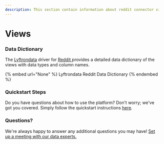 ```yaml
---
description: This section contain information about reddit connector views information
---
```


# Views

### Data Dictionary

The [Lyftrondata](https://www.lyftrondata.com/) driver for [Reddit](https://www.lyftrondata.com/integration/marketing-analytics/reddit//)[ ](https://www.lyftrondata.com/integration/reddit/)provides a detailed data dictionary of the views with data types and column names.

{% embed url="None" %}
Lyftrondata Reddit Data Dictionary
{% endembed %}

### Quickstart Steps

Do you have questions about how to use the platform? Don't worry; we've got you covered. Simply follow the quickstart instructions [here](../README.md).

### Questions? <a href="#questions" id="questions"></a>

We're always happy to answer any additional questions you may have! [Set up a meeting with our data experts.](https://www.lyftrondata.com/book-a-meeting/)


